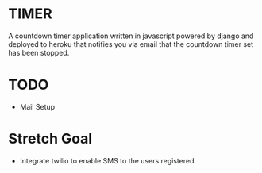 TIMER
=====

A countdown timer application written in javascript powered by django and deployed to heroku that notifies you via email that the countdown timer set has been stopped.

TODO
====

* Mail Setup

Stretch Goal
============

* Integrate twilio to enable SMS to the users registered.
